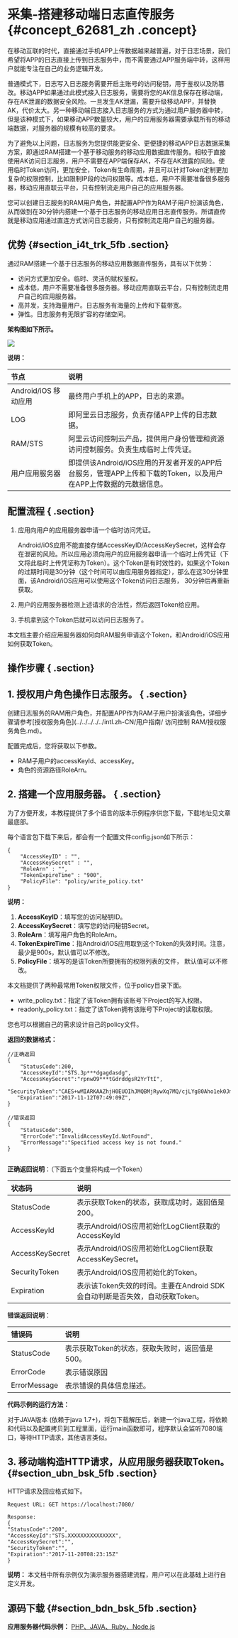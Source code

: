 # 采集-搭建移动端日志直传服务 {#concept_62681_zh .concept}

在移动互联的时代，直接通过手机APP上传数据越来越普遍，对于日志场景，我们希望将APP的日志直接上传到日志服务中，而不需要通过APP服务端中转，这样用户就能专注在自己的业务逻辑开发。

普通模式下，日志写入日志服务需要开启主账号的访问秘钥，用于鉴权以及防篡改。移动APP如果通过此模式接入日志服务，需要将您的AK信息保存在移动端，存在AK泄漏的数据安全风险。一旦发生AK泄漏，需要升级移动APP，并替换AK，代价太大。另一种移动端日志接入日志服务的方式为通过用户服务器中转，但是该种模式下，如果移动APP数量较大，用户的应用服务器需要承载所有的移动端数据，对服务器的规模有较高的要求。

为了避免以上问题，日志服务为您提供能更安全、更便捷的移动APP日志数据采集方案，即通过RAM搭建一个基于移动服务的移动应用数据直传服务。相较于直接使用AK访问日志服务，用户不需要在APP端保存AK，不存在AK泄露的风险。使用临时Token访问，更加安全，Token有生命周期，并且可以针对Token定制更加复杂的权限控制，比如限制IP段的访问权限等。成本低，用户不需要准备很多服务器，移动应用直联云平台，只有控制流走用户自己的应用服务器。

您可以创建日志服务的RAM用户角色，并配置APP作为RAM子用户扮演该角色，从而做到在30分钟内搭建一个基于日志服务的移动应用日志直传服务。所谓直传就是移动应用通过直连方式访问日志服务，只有控制流走用户自己的服务器。

## 优势 {#section_i4t_trk_5fb .section}

通过RAM搭建一个基于日志服务的移动应用数据直传服务，具有以下优势：

-   访问方式更加安全。临时、灵活的赋权鉴权。
-   成本低，用户不需要准备很多服务器。移动应用直联云平台，只有控制流走用户自己的应用服务器。
-   高并发，支持海量用户。日志服务有海量的上传和下载带宽。
-   弹性。日志服务有无限扩容的存储空间。

 **架构图如下所示。** 

![](http://static-aliyun-doc.oss-cn-hangzhou.aliyuncs.com/assets/img/13200/154803485632395_zh-CN.png)

 **说明：** 

|节点|说明|
|:-|:-|
|Android/iOS 移动应用|最终用户手机上的APP，日志的来源。|
|LOG|即阿里云日志服务，负责存储APP上传的日志数据。|
|RAM/STS|阿里云访问控制云产品，提供用户身份管理和资源访问控制服务。负责生成临时上传凭证。|
|用户应用服务器|即提供该Android/iOS应用的开发者开发的APP后台服务，管理APP上传和下载的Token，以及用户在APP上传数据的元数据信息。|

## 配置流程 { .section}

1.  应用向用户的应用服务器申请一个临时访问凭证。

    Android/iOS应用不能直接存储AccessKeyID/AccessKeySecret，这样会存在泄密的风险。所以应用必须向用户的应用服务器申请一个临时上传凭证（下文将此临时上传凭证称为Token）。这个Token是有时效性的，如果这个Token的过期时间是30分钟（这个时间可以由应用服务器指定），那么在这30分钟里面，该Android/iOS应用可以使用这个Token访问日志服务， 30分钟后再重新获取。

2.  用户的应用服务器检测上述请求的合法性，然后返回Token给应用。
3.  手机拿到这个Token后就可以访问日志服务了。

本文档主要介绍应用服务器如何向RAM服务申请这个Token，和Android/iOS应用如何获取Token。

## 操作步骤 { .section}

## 1. 授权用户角色操作日志服务。 { .section}

创建日志服务的RAM用户角色，并配置APP作为RAM子用户扮演该角色，详细步骤请参考[授权服务角色](../../../../../intl.zh-CN/用户指南/         访问控制 RAM/授权服务角色.md)。

配置完成后，您将获取以下参数。

-   RAM子用户的accessKeyId、accessKey。
-   角色的资源路径RoleArn。

## 2. 搭建一个应用服务器。 { .section}

为了方便开发，本教程提供了多个语言的版本示例程序供您下载，下载地址见文章最底部。

每个语言包下载下来后，都会有一个配置文件config.json如下所示：

```
{
	"AccessKeyID" : "",
	"AccessKeySecret" : "",
	"RoleArn" : "",
	"TokenExpireTime" : "900",
	"PolicyFile": "policy/write_policy.txt"
}

```

**说明：** 

1.   **AccessKeyID**：填写您的访问秘钥ID。
2.   **AccessKeySecret**：填写您的访问秘钥Secret。
3.   **RoleArn**：填写用户角色的RoleArn。
4.   **TokenExpireTime**：指Android/iOS应用取到这个Token的失效时间。注意，最少是900s，默认值可以不修改。
5.   **PolicyFile**：填写的是该Token所要拥有的权限列表的文件， 默认值可以不修改。

本文档提供了两种最常用Token权限文件，位于policy目录下面。

-   write\_policy.txt：指定了该Token拥有该账号下Project的写入权限。
-   readonly\_policy.txt：指定了该Token拥有该账号下Project的读取权限。

您也可以根据自己的需求设计自己的policy文件。

 **返回的数据格式：** 

```
//正确返回
{
    "StatusCode":200,
    "AccessKeyId":"STS.3p***dgagdasdg",
    "AccessKeySecret":"rpnwO9***tGdrddgsR2YrTtI",
   "SecurityToken":"CAES+wMIARKAAZhjH0EUOIhJMQBMjRywXq7MQ/cjLYg80Aho1ek0Jm63XMhr9Oc5s˙∂˙∂3qaPer8p1YaX1NTDiCFZWFkvlHf1pQhuxfKBc+mRR9KAbHUefqH+rdjZqjTF7p2m1wJXP8S6k+G2MpHrUe6TYBkJ43GhhTVFMuM3BZajY3VjZWOXBIODRIR1FKZjIiEjMzMzE0MjY0NzM5MTE4NjkxMSoLY2xpZGSSDgSDGAGESGTETqOio6c2RrLWRlbW8vKgoUYWNzOm9zczoqOio6c2RrLWRlbW9KEDExNDg5MzAxMDcyNDY4MThSBTI2ODQyWg9Bc3N1bWVkUm9sZVVzZXJgAGoSMzMzMTQyNjQ3MzkxMTg2OTExcglzZGstZGVtbzI=",
   "Expiration":"2017-11-12T07:49:09Z",
}

//错误返回
{
    "StatusCode":500,
    "ErrorCode":"InvalidAccessKeyId.NotFound",
    "ErrorMessage":"Specified access key is not found."
}


```

 **正确返回说明**：（下面五个变量将构成一个Token）

|状态码|说明|
|:--|:-|
|StatusCode|表示获取Token的状态，获取成功时，返回值是200。|
|AccessKeyId|表示Android/iOS应用初始化LogClient获取的 AccessKeyId|
|AccessKeySecret|表示Android/iOS应用初始化LogClient获取AccessKeySecret。|
|SecurityToken|表示Android/iOS应用初始化的Token。|
|Expiration|表示该Token失效的时间。主要在Android SDK会自动判断是否失效，自动获取Token。|

 **错误返回说明**：

|错误码|说明|
|:--|:-|
|StatusCode|表示获取Token的状态，获取失败时，返回值是500。|
|ErrorCode|表示错误原因|
|ErrorMessage|表示错误的具体信息描述。|

 **代码示例的运行方法：** 

对于JAVA版本 \(依赖于java 1.7+\)，将包下载解压后，新建一个java工程，将依赖和代码以及配置拷贝到工程里面，运行main函数即可，程序默认会监听7080端口，等待HTTP请求，其他语言类似。

## 3. 移动端构造HTTP请求，从应用服务器获取Token。 {#section_ubn_bsk_5fb .section}

HTTP请求及回应格式如下。

```
Request URL: GET https://localhost:7080/

Response:
{
"StatusCode":"200",
"AccessKeyId":"STS.XXXXXXXXXXXXXXX",
"AccessKeySecret":"",
"SecurityToken":"",
"Expiration":"2017-11-20T08:23:15Z"
}

```

**说明：** 本文档中所有示例仅为演示服务器搭建流程，用户可以在此基础上进行自定义开发。

## 源码下载 {#section_bdn_bsk_5fb .section}

 **应用服务器代码示例：** [PHP、JAVA、Ruby、Node.js](https://github.com/aliyun/aliyun_log_sts_server_example) 

